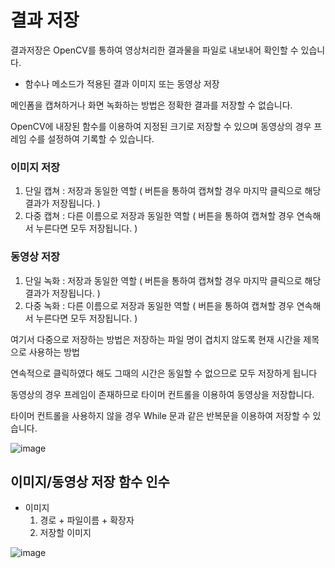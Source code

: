 # 결과 저장
결과저장은 OpenCV를 통하여 영상처리한 결과물을 파일로 내보내어 확인할 수 있습니다.

- 함수나 메소드가 적용된 결과 이미지 또는 동영상 저장

메인폼을 캡쳐하거나 화면 녹화하는 방법은 정확한 결과를 저장할 수 없습니다.

OpenCV에 내장된 함수를 이용하여 지정된 크기로 저장할 수 있으며 동영상의 경우 프레임 수를 설정하여 기록할 수 있습니다.

### 이미지 저장
1. 단일 캡쳐 : 저장과 동일한 역할 ( 버튼을 통하여 캡쳐할 경우 마지막 클릭으로 해당 결과가 저장됩니다. )
2. 다중 캡쳐 : 다른 이름으로 저장과 동일한 역할 ( 버튼을 통하여 캡쳐할 경우 연속해서 누른다면 모두 저장됩니다. )

### 동영상 저장
1. 단일 녹화 : 저장과 동일한 역할 ( 버튼을 통하여 캡쳐할 경우 마지막 클릭으로 해당 결과가 저장됩니다. )
2. 다중 녹화 : 다른 이름으로 저장과 동일한 역할 ( 버튼을 통하여 캡쳐할 경우 연속해서 누른다면 모두 저장됩니다. )

여기서 다중으로 저장하는 방법은 저장하는 파일 명이 겹치지 않도록 현재 시간을 제목으로 사용하는 방법

연속적으로 클릭하였다 해도 그때의 시간은 동일할 수 없으므로 모두 저장하게 됩니다

동영상의 경우 프레임이 존재하므로 타이머 컨트롤을 이용하여 동영상을 저장합니다.

타이머 컨트롤을 사용하지 않을 경우 While 문과 같은 반복문을 이용하여 저장할 수 있습니다.

![image](https://github.com/user-attachments/assets/3922aaaa-31ba-44cd-9ae6-da33e3d67d4d)

## 이미지/동영상 저장 함수 인수

- 이미지
  1) 경로 + 파일이름 + 확장자
  2) 저장할 이미지
     
![image](https://github.com/user-attachments/assets/4fd8d0c6-110e-41e7-9490-7c5f24b234d0)

